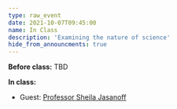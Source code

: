 ```yaml
---
type: raw_event
date: 2021-10-07T09:45:00
name: In Class
description: 'Examining the nature of science'
hide_from_announcments: true
---
```


**Before class:** TBD

**In class:**
* Guest: [Professor Sheila Jasanoff](https://sheilajasanoff.org/)
